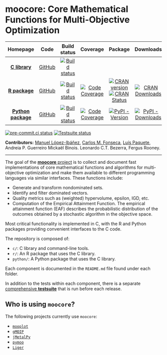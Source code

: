 **moocore**: Core Mathematical Functions for Multi-Objective Optimization
=====================================================================

|Homepage | Code | Build status | Coverage | Package | Downloads |
| :---: | :---: | :---: | :---: | :---: | :---: |
| [**C library**][c-moocore-homepage] | [GitHub][c-moocore-github] |[![Build status][c-build-badge]][c-build-link]| |
| [**R package**][r-moocore-homepage] | [GitHub][r-moocore-github] |[![Build status][r-build-badge]][r-build-link]|[![Code Coverage][r-coverage-badge]][r-coverage-link]|[![CRAN version](https://www.r-pkg.org/badges/version-last-release/moocore)][r-moocore-cran] [![CRAN Status](https://badges.cranchecks.info/worst/moocore.svg)][r-moocore-cran-results]|[![CRAN Downloads](https://cranlogs.r-pkg.org/badges/grand-total/moocore)][r-moocore-cran]|
| [**Python package**][py-moocore-homepage] | [GitHub][py-moocore-github] |[![Build status][py-build-badge]][py-build-link]|[![Code Coverage][py-coverage-badge]][py-coverage-link]|[![PyPI - Version](https://img.shields.io/pypi/v/moocore)][py-moocore-pypi]|[![PyPI - Downloads](https://img.shields.io/pypi/dm/moocore?color=blue)][py-moocore-pypi-stats]|

[![pre-commit.ci status](https://results.pre-commit.ci/badge/github/multi-objective/moocore/main.svg)](https://results.pre-commit.ci/latest/github/multi-objective/moocore/main)
[![Testsuite status][testsuite-badge]][testsuite-link]

**Contributors:**
    [Manuel López-Ibáñez](https://lopez-ibanez.eu),
    [Carlos M. Fonseca](https://eden.dei.uc.pt/~cmfonsec/),
    [Luís Paquete](https://eden.dei.uc.pt/~paquete/),
    Andreia P. Guerreiro
    Mickaël Binois.
    Leonardo C.T. Bezerra,
    Fergus Rooney.

---------------------------------------

The goal of the [**moocore** project](https://github.com/multi-objective/moocore/) is to collect and document fast implementations of core mathematical functions and algorithms for multi-objective optimization and make them available to different programming languages via similar interfaces. These functions include:

 * Generate and transform nondominated sets.
 * Identify and filter dominated vectors.
 * Quality metrics such as (weighted) hypervolume, epsilon, IGD, etc.
 * Computation of the Empirical Attainment Function. The empirical attainment function (EAF) describes the probabilistic
distribution of the outcomes obtained by a stochastic algorithm in the
objective space.

Most critical functionality is implemented in C, with the R and Python packages providing convenient interfaces to the C code.

The repository is composed of:

 * `c/`: C library and command-line tools.
 * `r/`: An R package that uses the C library.
 * `python/`: A Python package that uses the C library.

Each component is documented in the `README.md` file found under each folder.

In addition to the tests within each component, there is a separate [comprehensive **testsuite**](https://github.com/multi-objective/testsuite) that is run before each release.

Who is using `moocore`?
-----------------------

The following projects currently use `moocore`:

 - [`mooplot`](https://github.com/multi-objective/mooplot)
 - [`gMOIP`](https://cran.r-project.org/web/packages/gMOIP/index.html)
 - [`jMetalPy`](https://jmetalpy.readthedocs.io/en/develop/)
 - [`pymoo`](https://pymoo.org/)
 - [`Liger`](https://www.ide.uk/project-liger)


[c-build-badge]: https://github.com/multi-objective/moocore/actions/workflows/C.yml/badge.svg?event=push
[c-build-link]: https://github.com/multi-objective/moocore/actions/workflows/C.yml
[c-moocore-github]: https://github.com/multi-objective/moocore/tree/main/c#readme
[c-moocore-homepage]: https://github.com/multi-objective/moocore/tree/main/c#readme
[py-build-badge]: https://github.com/multi-objective/moocore/actions/workflows/python.yml/badge.svg?event=push
[py-build-link]: https://github.com/multi-objective/moocore/actions/workflows/python.yml
[py-coverage-badge]: https://codecov.io/gh/multi-objective/moocore/branch/main/graph/badge.svg?flag=python
[py-coverage-link]: https://app.codecov.io/gh/multi-objective/moocore/tree/main/python
[py-moocore-github]: https://github.com/multi-objective/moocore/tree/main/python#readme
[py-moocore-homepage]: https://multi-objective.github.io/moocore/python/
[py-moocore-pypi]: https://pypi.org/project/moocore/
[py-moocore-pypi-stats]: https://pypistats.org/packages/moocore
[r-build-badge]: https://github.com/multi-objective/moocore/actions/workflows/R.yml/badge.svg?event=push
[r-build-link]: https://github.com/multi-objective/moocore/actions/workflows/R.yml
[r-coverage-badge]: https://codecov.io/gh/multi-objective/moocore/branch/main/graph/badge.svg?flag=R
[r-coverage-link]: https://app.codecov.io/gh/multi-objective/moocore/tree/main/r
[r-moocore-cran]: https://cran.r-project.org/package=moocore
[r-moocore-cran-results]: https://cran.r-project.org/web/checks/check_results_moocore.html
[r-moocore-github]: https://github.com/multi-objective/moocore/tree/main/r#readme
[r-moocore-homepage]: https://multi-objective.github.io/moocore/r/
[testsuite-badge]: https://github.com/multi-objective/testsuite/actions/workflows/moocore.yml/badge.svg?event=push
[testsuite-link]: https://github.com/multi-objective/testsuite/actions/workflows/moocore.yml
